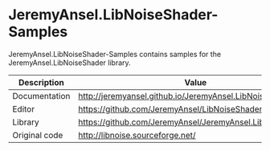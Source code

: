 # JeremyAnsel.LibNoiseShader-Samples

JeremyAnsel.LibNoiseShader-Samples contains samples for the JeremyAnsel.LibNoiseShader library.

Description     | Value
----------------|----------------
Documentation   | http://jeremyansel.github.io/JeremyAnsel.LibNoiseShader
Editor         | https://github.com/JeremyAnsel/LibNoiseShaderEditor
Library         | https://github.com/JeremyAnsel/JeremyAnsel.LibNoiseShader
Original code   | http://libnoise.sourceforge.net/
